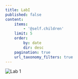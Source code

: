 ```yaml
---
title: LabI
published: false
content:
    items:
        - '@self.children'
    limit: 5
    order:
        by: date
        dir: desc
    pagination: true
    url_taxonomy_filters: true
---
```


![Lab 1](pattern-laboratorioI.png)